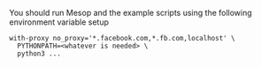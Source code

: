 

You should run Mesop and the example scripts using the following environment variable setup 

```
with-proxy no_proxy='*.facebook.com,*.fb.com,localhost' \
  PYTHONPATH=<whatever is needed> \
  python3 ...
```

